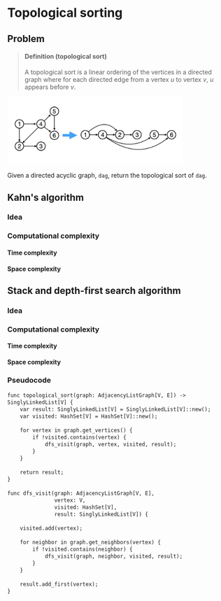 # Topological sorting

## Problem

> #### Definition (topological sort)
> A topological sort is a linear ordering of the vertices in a directed graph where for each directed edge from a vertex $u$ to vertex $v$, $u$ appears before $v$.

<img src="images/Pasted%20image%2020250303024845.png" width="400">

Given a directed acyclic graph, `dag`, return the topological sort of `dag`.

## Kahn's algorithm

### Idea

### Computational complexity

#### Time complexity

#### Space complexity

## Stack and depth-first search algorithm

### Idea

### Computational complexity

#### Time complexity

#### Space complexity

### Pseudocode

```
func topological_sort(graph: AdjacencyListGraph[V, E]) -> SinglyLinkedList[V] {
    var result: SinglyLinkedList[V] = SinglyLinkedList[V]::new();
    var visited: HashSet[V] = HashSet[V]::new();

    for vertex in graph.get_vertices() {
        if !visited.contains(vertex) {
            dfs_visit(graph, vertex, visited, result);
        }
    }

    return result;
}

func dfs_visit(graph: AdjacencyListGraph[V, E],
               vertex: V,
               visited: HashSet[V],
               result: SinglyLinkedList[V]) {

    visited.add(vertex);

    for neighbor in graph.get_neighbors(vertex) {
        if !visited.contains(neighbor) {
            dfs_visit(graph, neighbor, visited, result);
        }
    }

    result.add_first(vertex);
}
```
